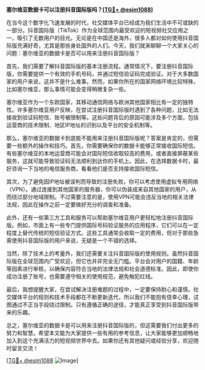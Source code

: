 **塞尔维亚数据卡可以注册抖音国际版吗？[[TG💪+ @esim1088](https://t.me/s/esim1088)]**

在当今这个数字化飞速发展的时代，社交媒体平台已经成为我们生活中不可或缺的一部分。抖音国际版（TikTok）作为全球范围内最受欢迎的短视频社交应用之一，吸引了无数用户的目光。无论是在中国还是海外，很多人都对如何使用抖音国际版充满好奇，尤其是那些身处国外的人们。今天，我们就来聊聊一个大家关心的问题：塞尔维亚的数据卡是否可以用来注册抖音国际版？

首先，我们需要了解抖音国际版的基本注册流程。通常情况下，要注册抖音国际版，你需要提供一个有效的手机号码，并通过短信验证码完成验证。对于大多数国家的用户来说，这并不是什么难事。然而，如果你所在的国家网络环境比较特殊，比如塞尔维亚，那么事情可能会变得稍微复杂一些。

塞尔维亚作为一个东欧国家，其移动通信网络与欧洲其他国家相比有一定的独特性。许多塞尔维亚用户反映，在尝试注册抖音国际版时遇到了各种问题，比如无法接收到验证码短信、账号被限制等。这些问题背后的原因可能涉及多个方面，包括运营商的技术限制、地区IP地址的识别以及平台的安全机制等。

那么，塞尔维亚的数据卡到底能不能用来注册抖音国际版呢？答案是肯定的，但需要一些额外的操作和技巧。首先，你需要确保你的数据卡能够正常接收国际短信。有些塞尔维亚的本地运营商可能会对国际短信收取较高的费用，或者直接屏蔽某些服务，这就可能导致验证码无法顺利到达你的手机上。因此，在选择数据卡时，最好咨询一下当地的电信服务商，看看他们是否支持接收国际短信。

其次，为了避免因IP地址被误判而导致的注册失败，你可以考虑使用虚拟专用网络（VPN）。通过连接到其他国家的服务器，你可以伪装成来自其他国家的用户，从而绕过部分地域限制。不过需要注意的是，使用VPN可能会违反当地的相关法律法规，因此在操作之前一定要做好充分的调查和准备。

此外，还有一些第三方工具和服务可以帮助塞尔维亚用户更轻松地注册抖音国际版。例如，市面上有一些专门提供国际号码验证服务的应用程序，它们可以在一定程度上替代传统的短信验证方式。这些工具通常会收取一定的费用，但对于那些急需使用抖音国际版的用户来说，无疑是一个不错的选择。

当然，除了技术上的考量外，我们还需要关注抖音国际版的使用规则。虽然抖音国际版在全球范围内广受欢迎，但它也并非完全无门槛。平台会对用户的国籍、年龄等因素进行审核，以确保内容符合当地的法律法规和社会道德标准。因此，即使你成功注册了账号，也需要遵守相关的使用规范，避免触犯红线。

最后，我想提醒大家，在尝试解决注册难题的过程中，一定要保持耐心和谨慎。社交媒体平台的规则和技术手段都在不断更新迭代，所以我们不能抱有侥幸心理，试图通过不正当手段绕过限制。只有遵循正确的途径，才能真正享受到抖音国际版带来的乐趣。

总之，塞尔维亚的数据卡是可以用来注册抖音国际版的，但这需要我们付出更多的努力和智慧。希望本文能为大家提供一些有用的参考信息，让大家能够更加顺畅地加入到这个充满活力的短视频世界中去。如果你还有其他疑问或经验分享，欢迎随时留言交流！

[[TG💪+ @esim1088](https://t.me/s/esim1088) ![Image](https://i.postimg.cc/4NQfJmqS/Snipaste-2025-05-13-00-14-12.png)]